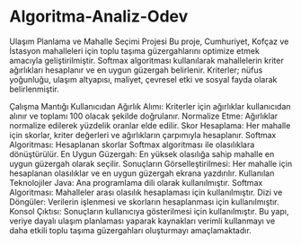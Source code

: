 ﻿# Algoritma-Analiz-Odev
Ulaşım Planlama ve Mahalle Seçimi Projesi
Bu proje, Cumhuriyet, Kofçaz ve İstasyon mahalleleri için toplu taşıma güzergahlarını optimize etmek amacıyla geliştirilmiştir. Softmax algoritması kullanılarak mahallelerin kriter ağırlıkları hesaplanır ve en uygun güzergah belirlenir. Kriterler; nüfus yoğunluğu, ulaşım altyapısı, maliyet, çevresel etki ve sosyal fayda olarak belirlenmiştir.

Çalışma Mantığı
Kullanıcıdan Ağırlık Alımı: Kriterler için ağırlıklar kullanıcıdan alınır ve toplamı 100 olacak şekilde doğrulanır.
Normalize Etme: Ağırlıklar normalize edilerek yüzdelik oranlar elde edilir.
Skor Hesaplama: Her mahalle için skorlar, kriter değerleri ve ağırlıkların çarpımıyla hesaplanır.
Softmax Algoritması: Hesaplanan skorlar Softmax algoritması ile olasılıklara dönüştürülür.
En Uygun Güzergah: En yüksek olasılığa sahip mahalle en uygun güzergah olarak seçilir.
Sonuçların Görselleştirilmesi: Her mahalle için hesaplanan olasılıklar ve en uygun güzergah ekrana yazdırılır.
Kullanılan Teknolojiler
Java: Ana programlama dili olarak kullanılmıştır.
Softmax Algoritması: Mahalleler arası olasılık hesaplaması için kullanılmıştır.
Dizi ve Döngüler: Verilerin işlenmesi ve skorların hesaplanması için kullanılmıştır.
Konsol Çıktısı: Sonuçların kullanıcıya gösterilmesi için kullanılmıştır.
Bu yapı, veriye dayalı ulaşım planlaması yaparak kaynakları verimli kullanmayı ve daha etkili toplu taşıma güzergahları oluşturmayı amaçlamaktadır.
